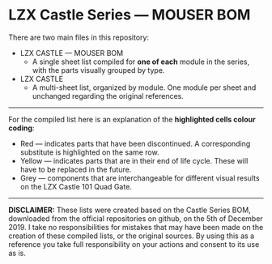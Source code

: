 # LZX Castle Series — MOUSER BOM

There are two main files in this repository:
<ul>
	<li>LZX CASTLE — MOUSER BOM
		<ul>
		<li> A single sheet list compiled for <b>one of each</b> module in the series, with the parts visually grouped by type.
		</ul>
	<li>LZX CASTLE
		<ul>
		<li> A multi-sheet list, organized by module. One module per sheet and unchanged regarding the original references.
		</ul>
</ul>

<hr>

For the compiled list here is an explanation of the <b>highlighted cells colour coding</b>:
<ul>
	<li>Red     — indicates parts that have been discontinued. A corresponding substitute is highlighted on the same row.
	<li>Yellow  — indicates parts that are in their end of life cycle. These will have to be replaced in the future.
	<li>Grey    — components that are interchangeable for different visual results on the LZX Castle 101 Quad Gate.
</ul>

<hr>

<b>DISCLAIMER:</b>
These lists were created based on the Castle Series BOM, downloaded from the official repositories on github, on the 5th of December 2019. I take no responsibilities for mistakes that may have been made on the creation of these compiled lists, or the original sources. By using this as a reference you take full responsibility on your actions and consent to its use as is.
